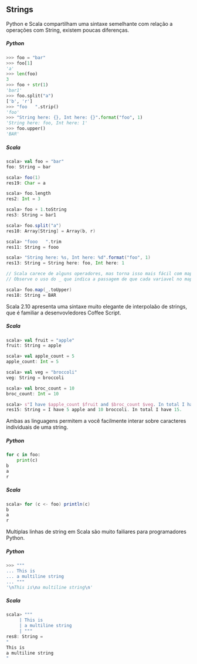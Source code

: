 Strings
-------
Python e Scala compartilham uma sintaxe semelhante com relação a operações com String, existem poucas diferenças.

##### Python
```python
>>> foo = "bar"
>>> foo[1]
'a'
>>> len(foo)
3
>>> foo + str(1)
'bar1'
>>> foo.split("a")
['b', 'r']
>>> "foo   ".strip()
'foo'
>>> "String here: {}, Int here: {}".format("foo", 1)
'String here: foo, Int here: 1'
>>> foo.upper()
'BAR'
```

##### Scala
```scala
scala> val foo = "bar"
foo: String = bar

scala> foo(1)
res19: Char = a

scala> foo.length
res2: Int = 3

scala> foo + 1.toString
res3: String = bar1

scala> foo.split("a")
res10: Array[String] = Array(b, r)

scala> "fooo   ".trim
res11: String = fooo

scala> "String here: %s, Int here: %d".format("foo", 1)
res13: String = String here: foo, Int here: 1

// Scala carece de alguns operadores, mas torna isso mais fácil com mapas de strings
// Observe o uso do _ que indica a passagem de que cada variavel no mapa.

scala> foo.map(_.toUpper)
res18: String = BAR
```

Scala 2.10 apresenta uma sintaxe muito elegante de interpolaão de strings, que é familiar a desenvovledores Coffee Script.

##### Scala
```scala
scala> val fruit = "apple"
fruit: String = apple

scala> val apple_count = 5
apple_count: Int = 5

scala> val veg = "broccoli"
veg: String = broccoli

scala> val broc_count = 10
broc_count: Int = 10

scala> s"I have $apple_count $fruit and $broc_count $veg. In total I have ${apple_count + broc_count}."
res15: String = I have 5 apple and 10 broccoli. In total I have 15.
```

Ambas as linguagens permitem a você facilmente interar sobre caracteres individuais de uma string.

##### Python
```python
for c in foo:
    print(c)
b
a
r
```

##### Scala
```scala
scala> for (c <- foo) println(c)
b
a
r
```

Multiplas linhas de string em Scala são muito failiares para programadores Python.

##### Python
```python
>>> """
... This is
... a multiline string
... """
'\nThis is\na multiline string\n'
```

##### Scala
```scala
scala> """
     | This is
     | a multiline string
     | """
res8: String =
"
This is
a multiline string
"
```
